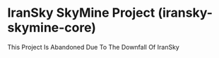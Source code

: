 # IranSky SkyMine Project (iransky-skymine-core)
This Project Is Abandoned Due To The Downfall Of IranSky
